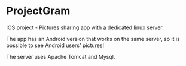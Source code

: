 # ProjectGram
IOS project - Pictures sharing app with a dedicated linux server.

The app has an Android version that works on the same server, so it is possible to see Android users' pictures!

The server uses Apache Tomcat and Mysql.
